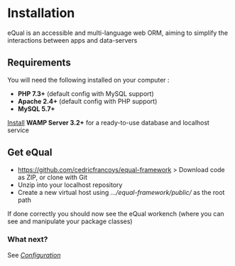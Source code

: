 # Installation

eQual is an accessible and multi-language web ORM, aiming to simplify the interactions between apps and data-servers



## Requirements

You will need the following installed on your computer :

- **PHP 7.3+** (default config with MySQL support)
- **Apache 2.4+** (default config with PHP support)
- **MySQL 5.7+**

[Install](https://www.wampserver.com/en/) **WAMP Server 3.2+** for a ready-to-use database and localhost service



## Get eQual

- https://github.com/cedricfrancoys/equal-framework > Download code as ZIP, or clone with Git
- Unzip into your localhost repository
- Create a new virtual host using *.../equal-framework/public/* as the root path

If done correctly you should now see the eQual workench (where you can see and manipulate your package classes)



### What next?

See [*Configuration*](getting-started/configuration.md)

